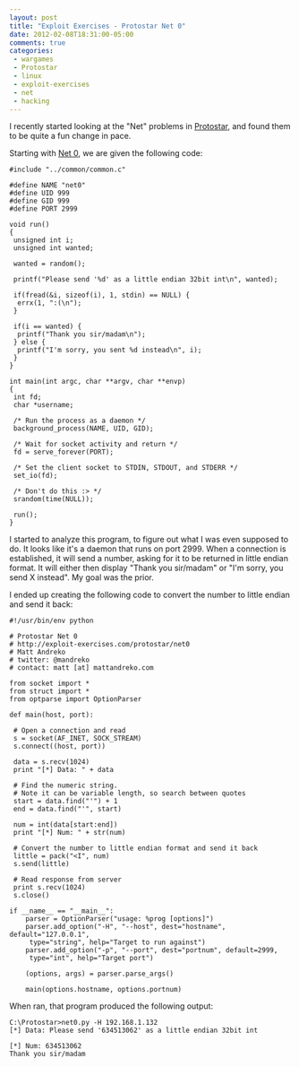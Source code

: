 ```yaml
---
layout: post
title: "Exploit Exercises - Protostar Net 0"
date: 2012-02-08T18:31:00-05:00
comments: true
categories:
 - wargames
 - Protostar
 - linux
 - exploit-exercises
 - net
 - hacking
---
```


I recently started looking at the "Net" problems in [Protostar](http://exploit-exercises.com/protostar), and found them to be quite a fun change in pace. 

<!-- more -->

Starting with [Net 0](http://exploit-exercises.com/protostar/net0), we are given the following code: 

```
#include "../common/common.c"

#define NAME "net0"
#define UID 999
#define GID 999
#define PORT 2999

void run()
{
 unsigned int i;
 unsigned int wanted;

 wanted = random();

 printf("Please send '%d' as a little endian 32bit int\n", wanted);

 if(fread(&i, sizeof(i), 1, stdin) == NULL) {
  errx(1, ":(\n");
 }

 if(i == wanted) {
  printf("Thank you sir/madam\n");
 } else {
  printf("I'm sorry, you sent %d instead\n", i);
 }
}

int main(int argc, char **argv, char **envp)
{
 int fd;
 char *username;

 /* Run the process as a daemon */
 background_process(NAME, UID, GID); 

 /* Wait for socket activity and return */
 fd = serve_forever(PORT);

 /* Set the client socket to STDIN, STDOUT, and STDERR */
 set_io(fd);

 /* Don't do this :> */
 srandom(time(NULL));

 run();
}
```

I started to analyze this program, to figure out what I was even supposed to do.  It looks like it's a daemon that runs on port 2999.  When a connection is established, it will send a number, asking for it to be returned in little endian format.  It will either then display "Thank you sir/madam" or "I'm sorry, you send X instead".  My goal was the prior. 

I ended up creating the following code to convert the number to little endian and send it back: 

```
#!/usr/bin/env python

# Protostar Net 0
# http://exploit-exercises.com/protostar/net0
# Matt Andreko
# twitter: @mandreko
# contact: matt [at] mattandreko.com

from socket import *
from struct import *
from optparse import OptionParser

def main(host, port):

 # Open a connection and read
 s = socket(AF_INET, SOCK_STREAM)
 s.connect((host, port))

 data = s.recv(1024)
 print "[*] Data: " + data

 # Find the numeric string.
 # Note it can be variable length, so search between quotes
 start = data.find("'") + 1
 end = data.find("'", start)

 num = int(data[start:end])
 print "[*] Num: " + str(num)

 # Convert the number to little endian format and send it back
 little = pack("<I", num)
 s.send(little)

 # Read response from server
 print s.recv(1024)
 s.close()

if __name__ == "__main__":
    parser = OptionParser("usage: %prog [options]")
    parser.add_option("-H", "--host", dest="hostname", default="127.0.0.1", 
     type="string", help="Target to run against")
    parser.add_option("-p", "--port", dest="portnum", default=2999, 
     type="int", help="Target port")

    (options, args) = parser.parse_args()
    
    main(options.hostname, options.portnum)
```

When ran, that program produced the following output: 

```
C:\Protostar>net0.py -H 192.168.1.132
[*] Data: Please send '634513062' as a little endian 32bit int

[*] Num: 634513062
Thank you sir/madam
```


